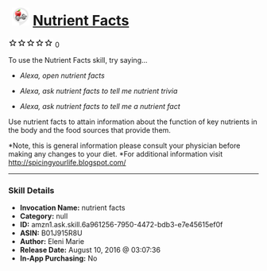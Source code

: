 # &nbsp;<img src="skill_icon" alt="Nutrient Facts icon" width="36"> [Nutrient Facts](http://alexa.amazon.com/#skills/amzn1.ask.skill.6a961256-7950-4472-bdb3-e7e45615ef0f)
![0 stars](../../images/ic_star_border_black_18dp_1x.png)![0 stars](../../images/ic_star_border_black_18dp_1x.png)![0 stars](../../images/ic_star_border_black_18dp_1x.png)![0 stars](../../images/ic_star_border_black_18dp_1x.png)![0 stars](../../images/ic_star_border_black_18dp_1x.png) 0

To use the Nutrient Facts skill, try saying...

* *Alexa, open nutrient facts*

* *Alexa, ask nutrient facts to tell me nutrient trivia*

* *Alexa, ask nutrient facts to tell me a nutrient fact*

Use nutrient facts to attain information about the function of key nutrients in the body and the food sources that provide them.

*Note, this is general information please consult your physician before making any changes to your diet.
*For additional information visit http://spicingyourlife.blogspot.com/

***

### Skill Details

* **Invocation Name:** nutrient facts
* **Category:** null
* **ID:** amzn1.ask.skill.6a961256-7950-4472-bdb3-e7e45615ef0f
* **ASIN:** B01J915R8U
* **Author:** Eleni Marie
* **Release Date:** August 10, 2016 @ 03:07:36
* **In-App Purchasing:** No
